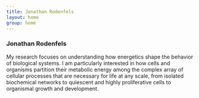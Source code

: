```yaml
---
title: Jonathan Rodenfels
layout: home
group: home
---
```


### Jonathan Rodenfels

My research focuses on understanding how energetics shape the behavior of biological systems. I am particularly interested in how cells and organisms partition their metabolic energy among the complex array of cellular processes that are necessary for life at any scale, from isolated biochemical networks to quiescent and highly proliferative cells to organismal growth and development.
